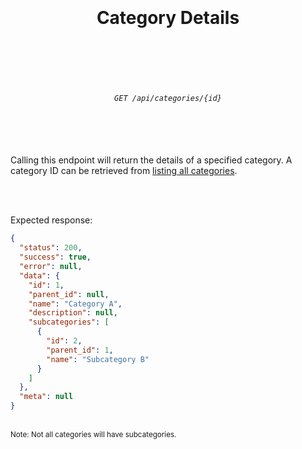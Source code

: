 <h1 align="center">
  <br />
  <br />
  Category Details
  <br />
  <br />
  <br />
</h1>

<h6 align="center">
  <br />
  <code>GET /api/categories/{id}</code>
  <br />
  <br />
  <br />
  <br />
</h6>

Calling this endpoint will return the details of a specified category.
A category ID can be retrieved from [listing all categories](./list.md).

<br />
<br />

Expected response:
```json
{
  "status": 200,
  "success": true,
  "error": null,
  "data": {
    "id": 1,
    "parent_id": null,
    "name": "Category A",
    "description": null,
    "subcategories": [
      {
        "id": 2,
        "parent_id": 1,
        "name": "Subcategory B"
      }
    ]
  },
  "meta": null
}
```
<br>
<sup>Note: Not all categories will have subcategories.</sup>
